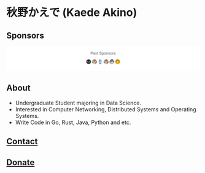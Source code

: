 # 秋野かえで (Kaede Akino)
## Sponsors

<p align="center">
  <a href="https://raw.githubusercontent.com/AkinoKaede/sponsors/main/sponsors.svg">
    <img src="https://raw.githubusercontent.com/AkinoKaede/sponsors/main/sponsors.wide.svg" />
  </a>
</p>

## About

- Undergraduate Student majoring in Data Science.
- Interested in Computer Networking, Distributed Systems and Operating Systems.
- Write Code in Go, Rust, Java, Python and etc.

## [Contact](CONTACT.md)

## [Donate](DONATE.md)
